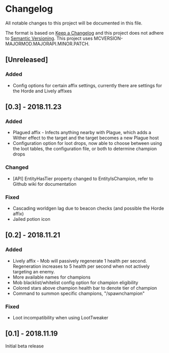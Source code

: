 # Changelog
All notable changes to this project will be documented in this file.

The format is based on [Keep a Changelog](http://keepachangelog.com/en/1.0.0/) and this project does not adhere to [Semantic Versioning](http://semver.org/spec/v2.0.0.html).
This project uses MCVERSION-MAJORMOD.MAJORAPI.MINOR.PATCH.

## [Unreleased]
### Added
- Config options for certain affix settings, currently there are settings for the Horde and Lively affixes

## [0.3] - 2018.11.23
### Added
- Plagued affix - Infects anything nearby with Plague, which adds a Wither effect to the target and the target becomes a new Plague host
- Configuration option for loot drops, now able to choose between using the loot tables, the configuration file, or both to determine champion drops

### Changed
- [API] EntityHasTier property changed to EntityIsChampion, refer to Github wiki for documentation

### Fixed
- Cascading worldgen lag due to beacon checks (and possible the Horde affix)
- Jailed potion icon

## [0.2] - 2018.11.21
### Added
- Lively affix - Mob will passively regenerate 1 health per second. Regeneration increases to 5 health per second when not actively targeting an enemy.
- More available names for champions
- Mob blacklist/whitelist config option for champion eligibility
- Colored stars above champion health bar to denote tier of champion
- Command to summon specific champions, "/spawnchampion"

### Fixed
- Loot incompatibility when using LootTweaker

## [0.1] - 2018.11.19
Initial beta release